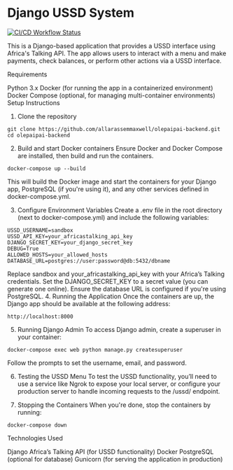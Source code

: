 # Django USSD System

[![CI/CD Workflow Status](https://github.com/allarassemmaxwell/ussd-1/blob/main/.github/workflows/ci_cd.yml/badge.svg)](https://github.com/allarassemmaxwell/ussd-1/blob/main/.github/workflows/ci_cd.yml)

This is a Django-based application that provides a USSD interface using Africa's Talking API. The app allows users to interact with a menu and make payments, check balances, or perform other actions via a USSD interface.

Requirements

Python 3.x
Docker (for running the app in a containerized environment)
Docker Compose (optional, for managing multi-container environments)
Setup Instructions

1. Clone the repository

```
git clone https://github.com/allarassemmaxwell/olepaipai-backend.git
cd olepaipai-backend
```

2. Build and start Docker containers
Ensure Docker and Docker Compose are installed, then build and run the containers.

```
docker-compose up --build

```

This will build the Docker image and start the containers for your Django app, PostgreSQL (if you're using it), and any other services defined in docker-compose.yml.

3. Configure Environment Variables
Create a .env file in the root directory (next to docker-compose.yml) and include the following variables:

```
USSD_USERNAME=sandbox
USSD_API_KEY=your_africastalking_api_key
DJANGO_SECRET_KEY=your_django_secret_key
DEBUG=True
ALLOWED_HOSTS=your_allowed_hosts
DATABASE_URL=postgres://user:password@db:5432/dbname

```

Replace sandbox and your_africastalking_api_key with your Africa’s Talking credentials.
Set the DJANGO_SECRET_KEY to a secret value (you can generate one online).
Ensure the database URL is configured if you're using PostgreSQL.
4. Running the Application
Once the containers are up, the Django app should be available at the following address:
```
http://localhost:8000
```
5. Running Django Admin
To access Django admin, create a superuser in your container:
```
docker-compose exec web python manage.py createsuperuser

```
Follow the prompts to set the username, email, and password.

6. Testing the USSD Menu
To test the USSD functionality, you’ll need to use a service like Ngrok to expose your local server, or configure your production server to handle incoming requests to the /ussd/ endpoint.

7. Stopping the Containers
When you're done, stop the containers by running:
```
docker-compose down

```

Technologies Used

Django
Africa’s Talking API (for USSD functionality)
Docker
PostgreSQL (optional for database)
Gunicorn (for serving the application in production)